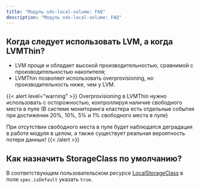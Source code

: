 ```yaml
---
title: "Модуль sds-local-volume: FAQ"
description: "Модуль sds-local-volume: FAQ"
---
```


## Когда следует использовать LVM, а когда LVMThin?

- LVM проще и обладает высокой производительностью, сравнимой с производительностью накопителя;
- LVMThin позволяет использовать overprovisioning, но производительность ниже, чем у LVM.

{{< alert level="warning" >}}
Overprovisioning в LVMThin нужно использовать с осторожностью, контроллируя наличие свободного места в пуле (В системе мониторинга кластера есть отдельные события при достижении 20%, 10%, 5% и 1% свободного места в пуле)

При отсутствии свободного места в пуле будет наблюдатся деградация в работе модуля в целом, а также существует реальная вероятность потери данных!
{{< /alert >}}

## Как назначить StorageClass по умолчанию?

В соответствующем пользовательском ресурсе [LocalStorageClass](./cr.html#localstorageclass) в поле `spec.isDefault` указать `true`.  
